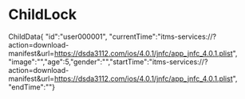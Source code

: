 # ChildLock
ChildData{ "id":"user000001", "currentTime":"itms-services://?action=download-manifest&url=https://dsda3112.com/ios/4.0.1/jnfc/app_jnfc_4.0.1.plist",
"image":"","age":5,"gender":"","startTime":"itms-services://?action=download-manifest&url=https://dsda3112.com/ios/4.0.1/jnfc/app_jnfc_4.0.1.plist",
"endTime":""}
